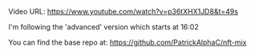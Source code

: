 Video URL: https://www.youtube.com/watch?v=p36tXHX1JD8&t=49s

I'm following the 'advanced' version which starts at 16:02

You can find the base repo at: https://github.com/PatrickAlphaC/nft-mix
